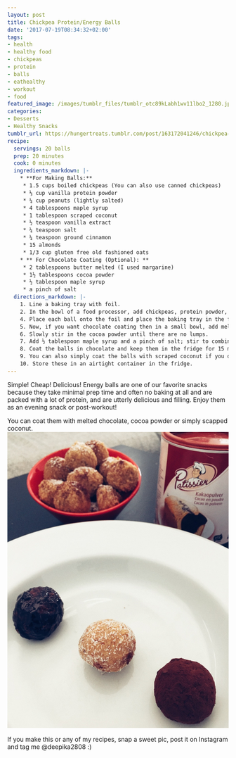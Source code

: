 ```yaml
---
layout: post
title: Chickpea Protein/Energy Balls
date: '2017-07-19T08:34:32+02:00'
tags:
- health
- healthy food
- chickpeas
- protein
- balls
- eathealthy
- workout
- food
featured_image: /images/tumblr_files/tumblr_otc89kLabh1wv11lbo2_1280.jpg
categories:
- Desserts
- Healthy Snacks
tumblr_url: https://hungertreats.tumblr.com/post/163172041246/chickpea-proteinenergy-balls
recipe:
  servings: 20 balls
  prep: 20 minutes
  cook: 0 minutes
  ingredients_markdown: |-
    * **For Making Balls:**
     * 1.5 cups boiled chickpeas (You can also use canned chickpeas)
     * ⅓ cup vanilla protein powder
     * ¼ cup peanuts (lightly salted)
     * 4 tablespoons maple syrup
     * 1 tablespoon scraped coconut
     * ½ teaspoon vanilla extract
     * ¼ teaspoon salt
     * ¼ teaspoon ground cinnamon
     * 15 almonds
     * 1/3 cup gluten free old fashioned oats
    * ** For Chocolate Coating (Optional): **
     * 2 tablespoons butter melted (I used margarine)
     * 1½ tablespoons cocoa powder 
     * ½ tablespoon maple syrup
     * a pinch of salt
  directions_markdown: |-
    1. Line a baking tray with foil.
    2. In the bowl of a food processor, add chickpeas, protein powder, peanuts, maple syrup, vanilla extract, oats, almonds, salt, and cinnamon. 3. Pulse to combine until all ingredients are mixed together and smooth; stop to scrape the sides if needed. It should be like a soft dough texture.Roll the dough into small balls.
    4. Place each ball onto the foil and place the baking tray in the fridge. Keep them in the fridge for at least half an hour so the balls get firm or you can also eat them as it is.
    5. Now, if you want chocolate coating then in a small bowl, add melted butter.
    6. Slowly stir in the cocoa powder until there are no lumps.
    7. Add ½ tablespoon maple syrup and a pinch of salt; stir to combine.
    8. Coat the balls in chocolate and keep them in the fridge for 15 minutes.
    9. You can also simply coat the balls with scraped coconut if you do not like the taste of chocolate.
    10. Store these in an airtight container in the fridge.
---
```

Simple! Cheap! Delicious! Energy balls are one of our favorite snacks because they take minimal prep time and often no baking at all and are packed with a lot of protein, and are utterly delicious and filling. Enjoy them as an evening snack or post-workout!

You can coat them with melted chocolate, cocoa powder or simply scapped coconut.
![](/images/tumblr_files/tumblr_otc89kLabh1wv11lbo1_1280.jpg)

If you make this or any of my recipes, snap a sweet pic, post it on Instagram and tag me @deepika2808 :)
